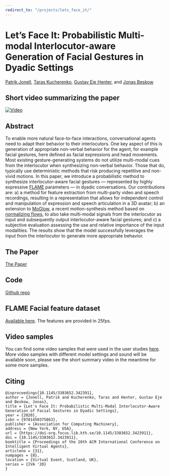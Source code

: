 ```yaml
---
redirect_to: "/projects/lets_face_it/"
---
```


# Let’s Face It: Probabilistic Multi-modal Interlocutor-aware Generation of Facial Gestures in Dyadic Settings
[Patrik Jonell](http://www.patrikjonell.se/), [Taras Kucherenko](https://svito-zar.github.io/), [Gustav Eje Henter](https://people.kth.se/~ghe/), and [Jonas Beskow](https://www.kth.se/profile/beskow)

## Short video summarizing the paper

[![Video](https://img.youtube.com/vi/RhazMS4L_bk/maxresdefault.jpg)](https://youtu.be/RhazMS4L_bk)

## Abstract
To enable more natural face-to-face interactions, conversational agents need to adapt their behavior to their interlocutors. One key aspect of this is generation of appropriate non-verbal behavior for the agent, for example facial gestures, here defined as facial expressions and head movements. Most existing gesture-generating systems do not utilize multi-modal cues from the interlocutor when synthesizing non-verbal behavior. Those that do, typically use deterministic methods that risk producing repetitive and non-vivid motions. In this paper, we introduce a probabilistic method to synthesize interlocutor-aware facial gestures — represented by highly expressive [FLAME](https://flame.is.tue.mpg.de) parameters — in dyadic conversations. Our contributions are: a) a method for feature extraction from multi-party video and speech recordings, resulting in a representation that allows for independent control and manipulation of expression and speech articulation in a 3D avatar; b) an extension to [MoGlow](https://arxiv.org/abs/1905.06598), a recent motion-synthesis method based on [normalizing flows](https://arxiv.org/abs/1912.02762), to also take multi-modal signals from the interlocutor as input and subsequently output interlocutor-aware facial gestures; and c) a subjective evaluation assessing the use and relative importance of the input modalities.
The results show that the model successfully leverages the input from the interlocutor to generate more appropriate behavior.

## The Paper
[The Paper](https://github.com/jonepatr/lets_face_it/raw/master/paper/jonell_lets_face_it.pdf)

## Code
[Github repo](https://github.com/jonepatr/lets_face_it)

## FLAME Facial feature dataset
[Available here](https://kth.box.com/shared/static/tap6b2m3dkxtb447bnmee8nv9uncvzwb.hdf5). The features are provided in 25fps.

## Video samples
You can find some video samples that were used in the user studies [here](https://vimeo.com/showcase/7219185).
More video samples with different model settings and sound will be available soon, please see the short summary video in the meantime for some more samples. 

## Citing
```
@inproceedings{10.1145/3383652.3423911,
author = {Jonell, Patrik and Kucherenko, Taras and Henter, Gustav Eje and Beskow, Jonas},
title = {Let's Face It: Probabilistic Multi-Modal Interlocutor-Aware Generation of Facial Gestures in Dyadic Settings},
year = {2020},
isbn = {9781450375863},
publisher = {Association for Computing Machinery},
address = {New York, NY, USA},
url = {https://doi-org.focus.lib.kth.se/10.1145/3383652.3423911},
doi = {10.1145/3383652.3423911},
booktitle = {Proceedings of the 20th ACM International Conference on Intelligent Virtual Agents},
articleno = {31},
numpages = {8},
location = {Virtual Event, Scotland, UK},
series = {IVA '20}
}
```
